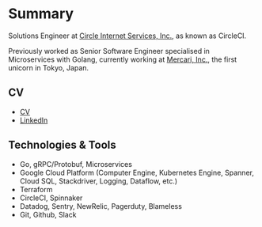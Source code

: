 # Summary

Solutions Engineer at [Circle Internet Services, Inc.](https://circleci.com/about/), as known as CircleCI.

Previously worked as Senior Software Engineer specialised in Microservices with Golang, currently working at [Mercari, Inc.](https://about.mercari.com/en/), the first unicorn in Tokyo, Japan.

## CV

- [CV](https://tangoenskai.github.io/)
- [LinkedIn](https://www.linkedin.com/in/junhahn/)

## Technologies & Tools

- Go, gRPC/Protobuf, Microservices
- Google Cloud Platform (Computer Engine, Kubernetes Engine, Spanner, Cloud SQL, Stackdriver, Logging, Dataflow, etc.)
- Terraform
- CircleCI, Spinnaker
- Datadog, Sentry, NewRelic, Pagerduty, Blameless
- Git, Github, Slack
